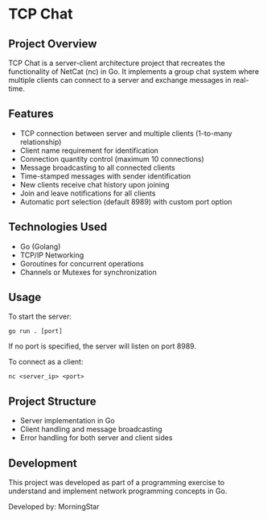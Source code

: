 # TCP Chat

## Project Overview
TCP Chat is a server-client architecture project that recreates the functionality of NetCat (nc) in Go. It implements a group chat system where multiple clients can connect to a server and exchange messages in real-time.

## Features
- TCP connection between server and multiple clients (1-to-many relationship)
- Client name requirement for identification
- Connection quantity control (maximum 10 connections)
- Message broadcasting to all connected clients
- Time-stamped messages with sender identification
- New clients receive chat history upon joining
- Join and leave notifications for all clients
- Automatic port selection (default 8989) with custom port option

## Technologies Used
- Go (Golang)
- TCP/IP Networking
- Goroutines for concurrent operations
- Channels or Mutexes for synchronization

## Usage
To start the server:
```
go run . [port]
```
If no port is specified, the server will listen on port 8989.

To connect as a client:
```
nc <server_ip> <port>
```

## Project Structure
- Server implementation in Go
- Client handling and message broadcasting
- Error handling for both server and client sides

## Development
This project was developed as part of a programming exercise to understand and implement network programming concepts in Go.

Developed by: MorningStar
